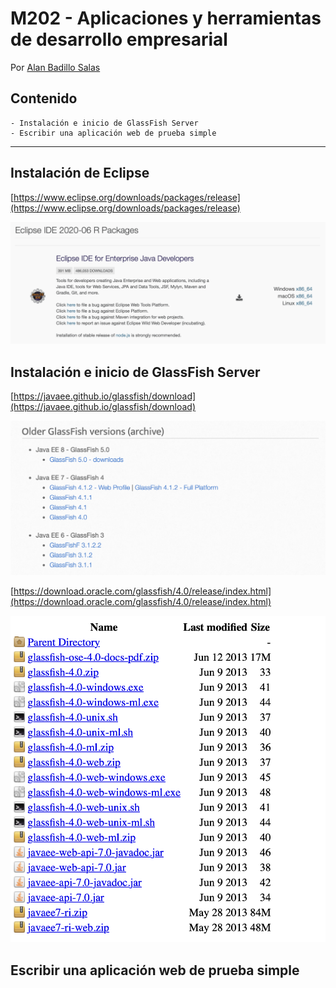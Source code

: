 # M202 - Aplicaciones y herramientas de desarrollo empresarial

Por [Alan Badillo Salas](mailto:alan@nomadacode.com)

## Contenido

    - Instalación e inicio de GlassFish Server
    - Escribir una aplicación web de prueba simple

---

## Instalación de Eclipse

[https://www.eclipse.org/downloads/packages/release](https://www.eclipse.org/downloads/packages/release)

![Eclipse UD 2020-06](image.png)

## Instalación e inicio de GlassFish Server

[https://javaee.github.io/glassfish/download](https://javaee.github.io/glassfish/download)

![Older GlassFish server](image-1.png)

[https://download.oracle.com/glassfish/4.0/release/index.html](https://download.oracle.com/glassfish/4.0/release/index.html)

![GlassFish v4 repository](image-2.png)

## Escribir una aplicación web de prueba simple


